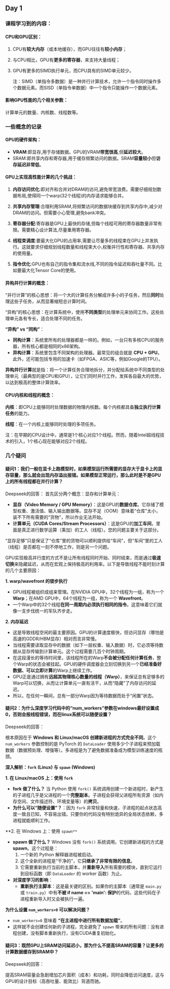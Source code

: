 ## Day 1

### 课程学习到的内容：

#### **CPU和GPU区别：**

1. CPU有**较大内存**（或本地缓存），而GPU往往有**较小内存**；

2. 与CPU相比，GPU有**更多的寄存器**，来支持大量线程；

3. GPU有更多的SIMD执行单元，而CPU具有的SIMD单元较少。

   注：SIMD（单指令多数据）是一种并行计算技术，允许一个指令同时操作多个数据元素。而SISD（单指令单数据）中一个指令只能操作一个数据元素。

#### 影响GPU性能的几个相关参数：

计算单元的数量、内核数、线程数等。



### 一些概念的记录

#### **GPU的硬件架构：**

- **VRAM**:即显存,用于存储数据。GPU的VRAM**带宽很高**,但**延迟较大**。
- SRAM:即共享内存和寄存器,用于缓存频繁访问的数据。SRAM**容量较小**但**访存延迟非常低**。

#### **GPU上实现高性能计算的几个挑战：**

1. **内存访问优化**:即对齐和合并对DRAM的访问,避免带宽浪费。需要仔细规划数据布局,使得同一个warp(32个线程)的内存请求能够合并。

2. **共享内存管理**:合理利用SRAM,将频繁访问的数据块缓存到共享内存中,减少对DRAM的访问。但需要小心管理,避免bank冲突。

3. **寄存器分配**:寄存器是GPU上最快的存储,但每个线程可用的寄存器数量非常有限。需要精心设计算法,尽量重用寄存器。

4. **线程束调度**:要最大化GPU的占用率,需要让尽量多的线程束在GPU上并发执行。这就要求仔细规划线程数量和线程束大小,权衡并行性和寄存器、共享内存的使用量。

5. **指令优化**:GPU也有自己的指令集和流水线,不同的指令延迟和吞吐量不同。比如要最大化Tensor Core的使用。

#### 异构并行计算的概念：

“并行计算”的核心思想：将一个大的计算任务分解成许多小的子任务，然后**同时**处理这些子任务，从而显著缩短总计算时间。

“异构”的核心思想：在计算系统中，使用**不同类型**的处理单元来协同工作。这些处理单元各有专长，适合处理不同的任务。

**“异构” vs “同构”**：

- **同构计算**：系统里所有的处理器都是一样的。例如，一台只有多核CPU的服务器，所有核心都是相同的x86架构。
- **异构计算**：系统里包含不同架构的处理器。最常见的组合就是 **CPU + GPU**。此外，还可能包括专用的加速卡（如FPGA、ASIC等，例如Google的TPU）。

**异构并行计算**就是指：将一个计算任务合理地拆分，并分配给系统中不同类型的处理单元（最典型的是CPU和GPU），让它们同时并行工作，发挥各自最大的优势，以达到极高的整体计算效率。

#### CPU内核和线程的概念：

**内核**：即CPU上能够同时处理数据的物理内核数。每个内核都具备**独立执行计算任务**的能力。

**线程**：在一个内核上能够同时处理的多项任务。

注：在早期的CPU设计中，通常是1个核心对应1个线程。然而，随着Intel超线程技术的引入，1个核心现在能够对应2个线程。



### 几个疑问

#### 疑问1：我们一般在显卡上跑模型时，如果模型运行所需要的显存大于显卡上的显存容量，那么就会出现内存溢出报错。如果模型正常运行，那么此时是不是GPU上的所有线程都在并行计算？

Deepseek的回答：
首先区分两个概念：显存和计算单元：

- **显存（Video Memory / GPU Memory）**：这是GPU的**数据仓库**。它存储了模型权重、激活值、输入输出数据等。显存不足（OOM）意味着“仓库”太小，装不下所有需要的“货物”，所以作业无法开始。
- **计算单元（CUDA Cores/Stream Processors）**：这是GPU的**加工车间**，里面是真正进行数学运算（乘加）的工人（线程）。您的问题主要关于这部分。

“显存足够”只是保证了“仓库”里的货物可以顺利提供给“车间”，但“车间”里的工人（线程）是否都在一刻不停地工作，则是另一个问题。

GPU实现极高并行度的方式不是让所有线程同时开始、同时结束，而是通过**极速切换**来隐藏延迟，从而在宏观上保持极高的利用率。以下是导致线程不能时刻计算的几个主要原因：

 **1. warp/wavefront 的锁步执行**

- GPU线程被组织成组来管理。在NVIDIA GPU中，32个线程为一组，称为一个 **Warp**；在AMD GPU中，64个线程为一组，称为一个 **Wavefront**。
- 一个Warp中的32个线程**在同一周期内必须执行相同的指令**。这意味着它们就像一支步伐统一的军队齐步走。

**2. 内存延迟**

- 这是导致线程空闲的最主要原因。GPU的计算速度极快，但访问显存（哪怕是高速的GDDR/HBM显存）相对而言非常慢。
- 当线程需要读取显存中的数据（如下一层权重、输入数据）时，它必须等待数据从显存传输到计算单元。这个过程需要几百个时钟周期。
- 在这段漫长的等待时间里，该线程所在的Warp**不会被分配任何计算任务**，整个Warp的状态会被挂起。GPU的硬件调度器会立刻切换到另一个**已经准备好数据、可以立即计算**的Warp上继续工作。
- GPU正是通过拥有**远超其物理核心数量的线程（Warp）**，来保证总有足够多的Warp可以切换，从而让计算单元一直有活干，从而“隐藏”了内存访问的延迟。
- 所以，在任何一瞬间，总有一部分Warp因为等待数据而处于“闲置”状态。

#### 疑问2：为什么深度学习代码中的“num_workers”参数在windows最好设置成0，否则会报线程错误，而在linux系统可以随便设置？

Deepseek的回答：

根本原因在于 **Windows 和 Linux/macOS 创建新进程的方式完全不同**。这个 `num_workers` 参数控制的是 PyTorch 的 `DataLoader` 使用多少个子进程来预加载数据（数据预处理、增强等）。多进程是为了避免数据准备成为模型训练速度的瓶颈。

**深入解析：`fork` (Linux) 与 `spawn` (Windows)**

**1. 在 Linux/macOS 上：使用 `fork`**

- **fork 做了什么？** 当 Python 使用 `fork()` 系统调用创建一个新进程时，新产生的子进程几乎是父进程的一个**完整副本**。子进程会获得父进程所有资源（如内存空间、文件描述符、环境变量等）的**拷贝**。
- **为什么可以“随便设置”？**：因为 `fork` 非常轻量和快速，子进程的起点状态高度一致且已知，不容易出错。只要你的代码没有特别诡异的全局状态依赖，多进程就能顺利工作。

**2. 在 Windows 上：使用 `spawn**`

- **spawn 做了什么？** Windows 没有 `fork()` 系统调用。它创建新进程的方式是 **spawn**。这个过程是：
  1. 一个新的 Python 解释器进程被启动。
  2. 这个全新的进程是“干净的”，它**只继承了非常有限的信息**。
  3. 它需要重新执行当前的主脚本，并**重新导入**所有需要的模块，直到它运行到目标函数（即 `DataLoader` 的 worker 函数）为止。
- **对深度学习的影响**：
  - **重新执行主脚本**：这是最关键的区别。如果你的主脚本（通常是 `main.py` 或 `train.py`）中有**不被 if __name__ == '__main__': 保护**的代码，这些代码在子进程重新导入时又会被执行一遍。

**为什么设置 `num_workers=0` 可以解决问题？**

- `num_workers=0` 意味着 **“在主进程中进行所有数据加载”**。
- 这样就不会创建任何新的子进程，完全避免了 `spawn` 带来的所有问题：没有进程创建，没有脚本重新执行，没有CUDA重复初始化。

#### 疑问3：既然GPU上SRAM访问延迟小，那为什么不提高SRAM的容量？让更多的计算数据缓存到SRAM中？

Deepseek的回答：

提高SRAM容量会急剧增加芯片面积（成本）和功耗，同时会降低访问速度，这与GPU的设计目标（高吞吐量、能效比）背道而驰。